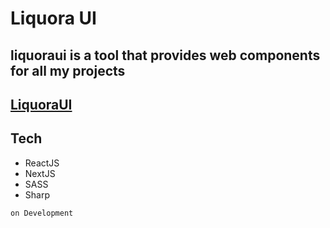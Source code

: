 # Liquora UI

## liquoraui is a tool that provides web components for all my projects

## [LiquoraUI](https://github/zikrimansyursyah/liquora-ui)

## Tech

- ReactJS
- NextJS
- SASS
- Sharp

`on Development`
